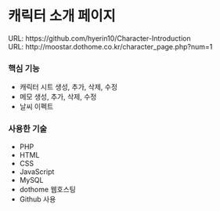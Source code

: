 
<h1>캐릭터 소개 페이지</h1>
URL: https://github.com/hyerin10/Character-Introduction
<br>
URL: http://moostar.dothome.co.kr/character_page.php?num=1
<br>
<h3>핵심 기능</h3>
<ul>
  <li>캐릭터 시트 생성, 추가, 삭제, 수정</li>
  <li>메모 생성, 추가, 삭제, 수정</li>
  <li>날씨 이펙트</li>
</ul>

<h3>사용한 기술</h3>
<ul>
  <li>PHP</li>
  <li>HTML</li>
  <li>CSS</li>
  <li>JavaScript</li>
  <li>MySQL</li>
  <li>dothome 웹호스팅</li>
  <li>Github 사용</li>
</ul>
